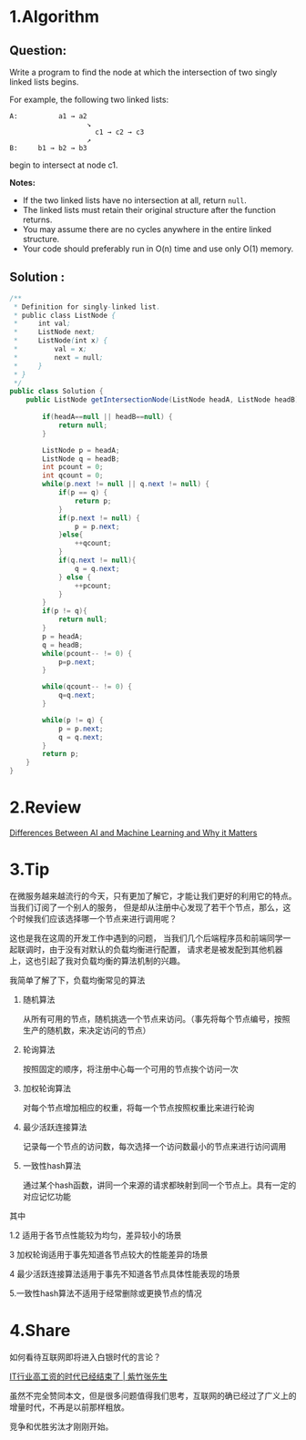 # 1.Algorithm

## Question:

Write a program to find the node at which the intersection of two singly linked lists begins.

For example, the following two linked lists:

```
A:          a1 → a2
                   ↘
                     c1 → c2 → c3
                   ↗            
B:     b1 → b2 → b3
```

begin to intersect at node c1.

**Notes:**

- If the two linked lists have no intersection at all, return `null`.
- The linked lists must retain their original structure after the function returns.
- You may assume there are no cycles anywhere in the entire linked structure.
- Your code should preferably run in O(n) time and use only O(1) memory.

## Solution :

```java
/**
 * Definition for singly-linked list.
 * public class ListNode {
 *     int val;
 *     ListNode next;
 *     ListNode(int x) {
 *         val = x;
 *         next = null;
 *     }
 * }
 */
public class Solution {
    public ListNode getIntersectionNode(ListNode headA, ListNode headB) {
        
        if(headA==null || headB==null) {
            return null;
        }

        ListNode p = headA;
        ListNode q = headB;
        int pcount = 0;
        int qcount = 0;
        while(p.next != null || q.next != null) {
            if(p == q) {
                return p;
            }
            if(p.next != null) {
                p = p.next;
            }else{
                ++qcount;
            }
            if(q.next != null){
                q = q.next; 
            } else {
                ++pcount;
            }
        }
        if(p != q){ 
            return null;
        }
        p = headA;
        q = headB;
        while(pcount-- != 0) {
            p=p.next;
        }

        while(qcount-- != 0) {
            q=q.next;
        }

        while(p != q) {
            p = p.next;
            q = q.next;
        }
        return p;
    }
}
```



# 2.Review

[Differences Between AI and Machine Learning and Why it Matters](https://medium.com/datadriveninvestor/differences-between-ai-and-machine-learning-and-why-it-matters-1255b182fc6)

# 3.Tip	

 在微服务越来越流行的今天，只有更加了解它，才能让我们更好的利用它的特点。当我们订阅了一个别人的服务， 但是却从注册中心发现了若干个节点，那么，这个时候我们应该选择哪一个节点来进行调用呢？

这也是我在这周的开发工作中遇到的问题， 当我们几个后端程序员和前端同学一起联调时，由于没有对默认的负载均衡进行配置， 请求老是被发配到其他机器上，这也引起了我对负载均衡的算法机制的兴趣。

我简单了解了下，负载均衡常见的算法

1. 随机算法

   从所有可用的节点，随机挑选一个节点来访问。（事先将每个节点编号，按照生产的随机数，来决定访问的节点）

2. 轮询算法

   按照固定的顺序，将注册中心每一个可用的节点挨个访问一次

3. 加权轮询算法

   对每个节点增加相应的权重，将每一个节点按照权重比来进行轮询

4. 最少活跃连接算法

   记录每一个节点的访问数，每次选择一个访问数最小的节点来进行访问调用

5. 一致性hash算法

   通过某个hash函数，讲同一个来源的请求都映射到同一个节点上。具有一定的对应记忆功能



其中 

1.2 适用于各节点性能较为均匀，差异较小的场景

3 加权轮询适用于事先知道各节点较大的性能差异的场景

4 最少活跃连接算法适用于事先不知道各节点具体性能表现的场景

5.一致性hash算法不适用于经常删除或更换节点的情况

# 4.Share

如何看待互联网即将进入白银时代的言论？

[IT行业高工资的时代已经结束了 | 紫竹张先生](https://mp.weixin.qq.com/s/ZJ7tDoP2lSM1LdrSviE6OQ)

虽然不完全赞同本文，但是很多问题值得我们思考，互联网的确已经过了广义上的增量时代，不再是以前那样粗放。

竞争和优胜劣汰才刚刚开始。





